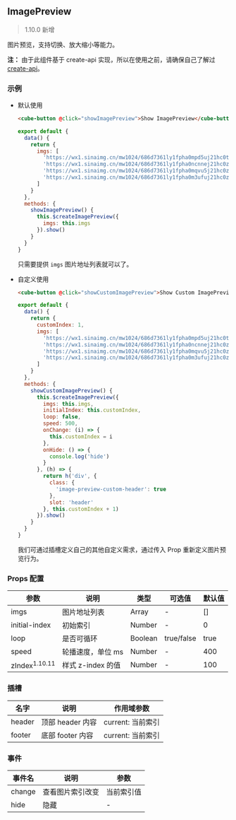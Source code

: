 ## ImagePreview

> 1.10.0 新增

图片预览，支持切换、放大缩小等能力。

__注：__ 由于此组件基于 create-api 实现，所以在使用之前，请确保自己了解过 [create-api](#/zh-CN/docs/create-api)。

### 示例

- 默认使用

  ```html
  <cube-button @click="showImagePreview">Show ImagePreview</cube-button>
  ```
  ```js
  export default {
    data() {
      return {
        imgs: [
          'https://wx1.sinaimg.cn/mw1024/686d7361ly1fpha0mpd5uj21hc0tyws2.jpg',
          'https://wx1.sinaimg.cn/mw1024/686d7361ly1fpha0ncnnej21hc0zetxo.jpg',
          'https://wx1.sinaimg.cn/mw1024/686d7361ly1fpha0mqvu5j21hc0zkgzz.jpg',
          'https://wx1.sinaimg.cn/mw1024/686d7361ly1fpha0m3ufuj21hc0zkqbj.jpg'
        ]
      }
    },
    methods: {
      showImagePreview() {
        this.$createImagePreview({
          imgs: this.imgs
        }).show()
      }
    }
  }
  ```
  只需要提供 `imgs` 图片地址列表就可以了。

- 自定义使用

  ```html
  <cube-button @click="showCustomImagePreview">Show Custom ImagePreview</cube
  ```
  ```js
  export default {
    data() {
      return {
        customIndex: 1,
        imgs: [
          'https://wx1.sinaimg.cn/mw1024/686d7361ly1fpha0mpd5uj21hc0tyws2.jpg',
          'https://wx1.sinaimg.cn/mw1024/686d7361ly1fpha0ncnnej21hc0zetxo.jpg',
          'https://wx1.sinaimg.cn/mw1024/686d7361ly1fpha0mqvu5j21hc0zkgzz.jpg',
          'https://wx1.sinaimg.cn/mw1024/686d7361ly1fpha0m3ufuj21hc0zkqbj.jpg'
        ]
      }
    },
    methods: {
      showCustomImagePreview() {
        this.$createImagePreview({
          imgs: this.imgs,
          initialIndex: this.customIndex,
          loop: false,
          speed: 500,
          onChange: (i) => {
            this.customIndex = i
          },
          onHide: () => {
            console.log('hide')
          }
        }, (h) => {
          return h('div', {
            class: {
              'image-preview-custom-header': true
            },
            slot: 'header'
          }, this.customIndex + 1)
        }).show()
      }
    }
  }
  ```

  我们可通过插槽定义自己的其他自定义需求，通过传入 Prop 重新定义图片预览行为。

### Props 配置

| 参数 | 说明 | 类型 | 可选值 | 默认值 |
| - | - | - | - | - |
| imgs | 图片地址列表 | Array | - | [] |
| initial-index | 初始索引 | Number | - | 0 |
| loop | 是否可循环 | Boolean | true/false | true |
| speed | 轮播速度，单位 ms | Number | - | 400 |
| zIndex<sup>1.10.11</sup> | 样式 z-index 的值 | Number | - | 100 |

### 插槽

| 名字 | 说明 | 作用域参数 |
| - | - | - |
| header | 顶部 header 内容 | current: 当前索引 |
| footer | 底部 footer 内容 | current: 当前索引 |

### 事件

| 事件名 | 说明 | 参数 |
| - | - | - |
| change | 查看图片索引改变 | 当前索引值 |
| hide | 隐藏 | - |
